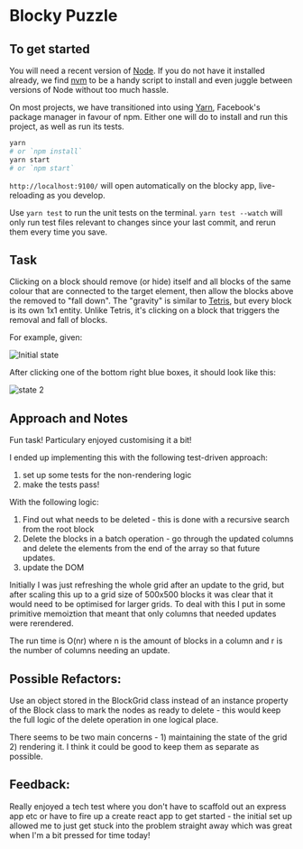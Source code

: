 # Blocky Puzzle

## To get started

You will need a recent version of [Node]. If you do not have it installed already, we find [nvm] to be a handy script to install and even juggle between versions of Node without too much hassle.

On most projects, we have transitioned into using [Yarn], Facebook's package manager in favour of npm. Either one will do to install and run this project, as well as run its tests.

```sh
yarn
# or `npm install`
yarn start
# or `npm start`
```

`http://localhost:9100/` will open automatically on the blocky app, live-reloading as you develop.

Use `yarn test` to run the unit tests on the terminal. `yarn test --watch` will only run test files relevant to changes since your last commit, and rerun them every time you save.

## Task

Clicking on a block should remove (or hide) itself and all blocks of the same colour that are connected to the target element, then allow the blocks above the removed to "fall down". The "gravity" is similar to [Tetris], but every block is its own 1x1 entity. Unlike Tetris, it's clicking on a block that triggers the removal and fall of blocks.

For example, given:

![Initial state](./initial.jpg)

After clicking one of the bottom right blue boxes, it should look like this:

![state 2](./expectedResult.jpg)

[node]: https://nodejs.org/en/ "Node is a JavaScript runtime built on Chrome's V8 JavaScript engine"
[nvm]: https://github.com/creationix/nvm 'Because nobody wants to upgrade and downgrade Node per project'
[yarn]: https://yarnpkg.com/en/docs/install 'Never go full Facebook though'
[tetris]: https://en.wikipedia.org/wiki/Tetris "You've played Tetris, right?"

## Approach and Notes

Fun task! Particulary enjoyed customising it a bit!

I ended up implementing this with the following test-driven approach:

1. set up some tests for the non-rendering logic
2. make the tests pass!

With the following logic:

1. Find out what needs to be deleted - this is done with a recursive search from the root block
2. Delete the blocks in a batch operation - go through the updated columns and delete the elements from the end of the array so that future updates.
3. update the DOM

Initially I was just refreshing the whole grid after an update to the grid, but after scaling this up to a grid size of 500x500 blocks it was clear that it would need to be optimised for larger grids. To deal with this I put in some primitive memoiztion that meant that only columns that needed updates were rerendered.

The run time is O(nr) where n is the amount of blocks in a column and r is the number of columns needing an update.

## Possible Refactors:

Use an object stored in the BlockGrid class instead of an instance property of the Block class to mark the nodes as ready to delete - this would keep the full logic of the delete operation in one logical place.

There seems to be two main concerns - 1) maintaining the state of the grid 2) rendering it. I think it could be good to keep them as separate as possible.

## Feedback:

Really enjoyed a tech test where you don't have to scaffold out an express app etc or have to fire up a create react app to get started - the initial set up allowed me to just get stuck into the problem straight away which was great when I'm a bit pressed for time today!
